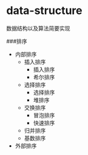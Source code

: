 # data-structure
数据结构以及算法简要实现

###排序

- 内部排序
    - 插入排序
        - 插入排序
        - 希尔排序
    - 选择排序
        - 选择排序
        - 堆排序
    - 交换排序
        - 冒泡排序
        - 快速排序
    - 归并排序
    - 基数排序  
- 外部排序